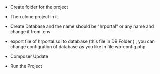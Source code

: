 * Create folder for the project
* Then clone project in it
* Create Database and the name should be "hrportal" or any name and change it from .env
* export file of hrportal.sql to database (this file in DB Folder ) , you can change configration of database  as you like in file wp-config.php
* Composer Update

* Run the Project
